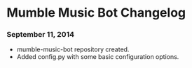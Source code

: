 Mumble Music Bot Changelog
==========================

### September 11, 2014
* mumble-music-bot repository created.
* Added config.py with some basic configuration options.
